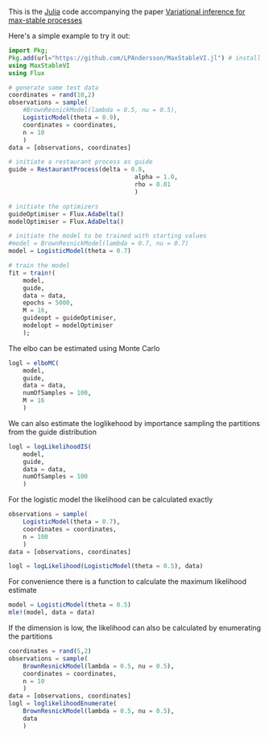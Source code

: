 This is the [Julia](https://julialang.org/downloads/) code accompanying the paper [Variational inference for max-stable processes](https://arxiv.org)

Here's a simple example to try it out:
```julia
import Pkg;
Pkg.add(url="https://github.com/LPAndersson/MaxStableVI.jl") # install this package
using MaxStableVI
using Flux

# generate some test data
coordinates = rand(10,2)
observations = sample(
    #BrownResnickModel(lambda = 0.5, nu = 0.5), 
    LogisticModel(theta = 0.9),
    coordinates = coordinates, 
    n = 10
    )
data = [observations, coordinates]

# initiate a restaurant process as guide
guide = RestaurantProcess(delta = 0.8, 
                                   alpha = 1.0, 
                                   rho = 0.01
                                   )

# initiate the optimizers
guideOptimiser = Flux.AdaDelta()
modelOptimiser = Flux.AdaDelta()

# initiate the model to be trained with starting values
#model = BrownResnickModel(lambda = 0.7, nu = 0.7)
model = LogisticModel(theta = 0.7)

# train the model
fit = train!(
    model,
    guide,
    data = data,
    epochs = 5000, 
    M = 16,
    guideopt = guideOptimiser,
    modelopt = modelOptimiser
    );
```
The elbo can be estimated using Monte Carlo
```julia
logl = elboMC(
    model, 
    guide, 
    data = data,
    numOfSamples = 100,
    M = 16
    )
```
We can also estimate the loglikehood by importance sampling the partitions from the guide distribution
```julia
logl = logLikelihoodIS(
    model, 
    guide, 
    data = data, 
    numOfSamples = 100
    )
```
For the logistic model the likelihood can be calculated exactly
```julia
observations = sample(
    LogisticModel(theta = 0.7), 
    coordinates = coordinates,
    n = 100
    )
data = [observations, coordinates]

logl = logLikelihood(LogisticModel(theta = 0.5), data)
```
For convenience there is a function to calculate the maximum likelihood estimate
```julia
model = LogisticModel(theta = 0.5)
mle!(model, data = data)
```
If the dimension is low, the likelihood can also be calculated by enumerating the partitions
```julia
coordinates = rand(5,2)
observations = sample(
    BrownResnickModel(lambda = 0.5, nu = 0.5), 
    coordinates = coordinates, 
    n = 10
    )
data = [observations, coordinates]
logl = loglikelihoodEnumerate(
    BrownResnickModel(lambda = 0.5, nu = 0.5), 
    data
    )
```
